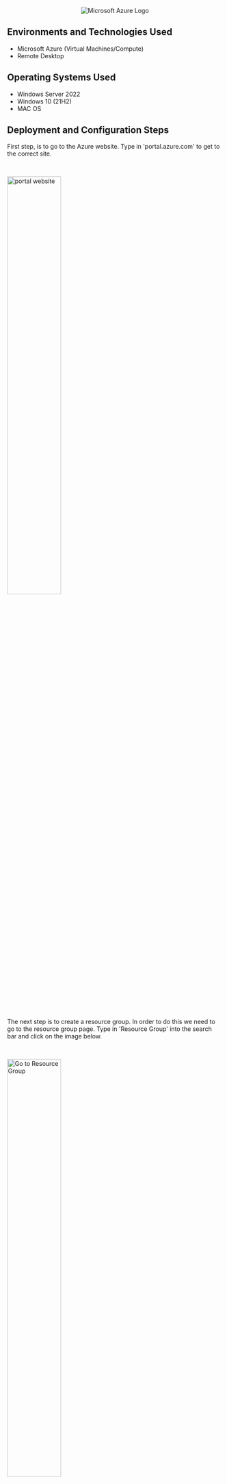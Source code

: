 <p align="center">
<img src="https://github.com/veralestina/Images/blob/main/97_virtual-machine.21c22fa0f5.png" alt="Microsoft Azure Logo"/>
</p>

<h2>Environments and Technologies Used</h2>

- Microsoft Azure (Virtual Machines/Compute)
- Remote Desktop

<h2>Operating Systems Used </h2>

- Windows Server 2022
- Windows 10 (21H2)
- MAC OS


<h2>Deployment and Configuration Steps</h2>
<p>
First step, is to go to the Azure website. Type in 'portal.azure.com' to get to the correct site.
</p>
<br />
<p>
<img src="https://github.com/veralestina/Images/blob/main/Creating%20a%20virtual%20machine%20in%20azure/gotoportal.png" height="50%" width="50%" alt="portal website"/>
</p>
<p>
The next step is to create a resource group. In order to do this we need to go to the resource group page. Type in 'Resource Group' into the search bar and click on the image below.
</p>
<br />
<p>
<img src="https://github.com/veralestina/Images/blob/main/Creating%20a%20virtual%20machine%20in%20azure/gotoresourcegroup.png" height="50%" width="50%" alt="Go to Resource Group"/>
</p>
<p>
We need to create a rource group in order to create a virtual machine, so we are going to click on the 'Create' button like below to create our Resource Group.
</p>
<br />
<p>
<img src="https://github.com/veralestina/Images/blob/main/Creating%20a%20virtual%20machine%20in%20azure/clickcreateforresourcegroup.png" height="50%" width="50%" alt="Click Create Resource Group"/>
</p>
<p>
It will open to a page that looks similar to below. Fill out the the page, make sure to pick the location that works best for you, depending on what your needs are and what the cost will be. Once everything is filled out, click 'Create'. 
</p>
<br />

<p>
<img src="https://github.com/veralestina/Images/blob/main/Creating%20a%20virtual%20machine%20in%20azure/createresourcegroup.png" height="50%" width="50%" alt="Create Resource Group"/>
</p>
<p>
Once you click 'create' you will be taken to a validation page. It will tell you whether or not you have correctly created a resource group and will give you the opportunity to see what the costs will be to run the resource group that has been created. It should like below if the resource group has been successfully validated. Click 'Create' when satisfied that the information is correct and validated in order to create the Resource Group.
</p>
<br />
<p>
<img src="https://github.com/veralestina/Images/blob/main/Creating%20a%20virtual%20machine%20in%20azure/resourcegvalidated.png" height="50%" width="50%" alt="Resource Group Validated"/>
</p>
<p>
It may take some time for the Resource Group to fully load after clicking create. Head back to the Resource Group page and when the Resource Group is successfully created, it should look like below, with the name you gave it.
</p>
<br />
<p>
<img src="https://github.com/veralestina/Images/blob/main/Creating%20a%20virtual%20machine%20in%20azure/rglab01created.png" height="50%" width="50%" alt="RGlab01 created successfully"/>
</p>
<p>
Once the Resource Group has been created successfully, we can create our virtual machine. In order to do this, we must go to the Virtual Machine page. Type 'Virtual Machine' into the search page and the below should pop up. Click on it to go to the virtual machine page.
</p>
<br />
<p>
<img src="https://github.com/veralestina/Images/blob/main/Creating%20a%20virtual%20machine%20in%20azure/gotovirtualmachine.png" height="50%" width="50%" alt="Go to Virtual Machine"/>
</p>
<p>
Once at the Virtual Machine page, click on 'Create' to create the virutal machine.
</p>
<br />
<p>
<img src="https://github.com/veralestina/Images/blob/main/Creating%20a%20virtual%20machine%20in%20azure/clickcreateforvm.png" height="50%" width="50%" alt="Click create Virtual Machine"/>
</p>
<p>
The below will pop up after clicking 'Create'. We want to click on 'Azure Virtual Machine' for this lab.
</p>
<br />
<p>
<img src="https://github.com/veralestina/Images/blob/main/Creating%20a%20virtual%20machine%20in%20azure/clickazurevirtualmachine.png" height="50%" width="50%" alt="Click Azure Virtual Machine"/>
</p>
<p>
We will be taken to a page like below. Choose Subscription 1 and make sure to choose the Resource Group that you previously created for your resource group for your virtual machine, like the picture below.
</p>
<br />
<p>
<img src="https://github.com/veralestina/Images/blob/main/Creating%20a%20virtual%20machine%20in%20azure/clickresourcegroupalreadycreated.png" height="50%" width="50%" alt="Choose Resource Already Created"/>
</p>
<p>
Next fill in the rest of the blanks, we want to create a windows 10 computer and we want to make sure that the location of the virtual machine is the same as the resource group that we previously created. Next, make sure to create a username and password for the virtual machine. You're going to use this username and password in order to login to the remote desktop into the virutal machine at the very end of this lab so make sure to remember them.
</p>
<br />
<p>
<img src="https://github.com/veralestina/Images/blob/main/Creating%20a%20virtual%20machine%20in%20azure/createusernameandpasswordforlogin.png" height="50%" width="50%" alt="Create username and password for virtual machine"/>
</p>
<p>
Click create virutal machine. You should then be taken to a page like the one pictured below.
</p>
<br />
<p>
<img src="https://github.com/veralestina/Images/blob/main/Creating%20a%20virtual%20machine%20in%20azure/createvm.png" height="50%" width="50%" alt="Create virtual machine"/>
</p>
<p>
It may take a while for the virtual machine to load but click 'Create' again. Go back to the virtual machine page using the search function and if the virtual machine creates successfully, it should like the picture below.
</p>
<br />
<p>
<img src="https://github.com/veralestina/Images/blob/main/Creating%20a%20virtual%20machine%20in%20azure/vmlab01created.png" height="50%" width="50%" alt="Successfully created virtual machine"/>
</p>
<p>
We're going to use a MAC computer to login to our windows virtual machine. In order to do this, you need to download Microsoft Remote Desktop to your MAc computer. In order to login to a virtual machine, you need to virtual machine's IP address. Go back to the virtual machine page and click on your newly created virtual machine. It should open to a page like the picture below.
</p>
<br />

<p>
<img src="https://github.com/veralestina/Images/blob/main/Creating%20a%20virtual%20machine%20in%20azure/openvmforipaddress.png" height="50%" width="50%" alt="Open VM for IP address"/>
</p>
<p>
next, go to the public IP address for the virtual machine and copy it.
</p>
<br />
<p>
<img src="https://github.com/veralestina/Images/blob/main/Creating%20a%20virtual%20machine%20in%20azure/copyipaddress.png" height="50%" width="50%" alt="Copy IP address"/>
</p>
<p>
Open the Remote Desktop application for MAC and get to the page like below.
</p>
<br />
<p>
<img src="https://github.com/veralestina/Images/blob/main/Creating%20a%20virtual%20machine%20in%20azure/remotedesktop(mac).png" height="50%" width="50%" alt="open remote desktop for MAC"/>
</p>
<p>
Click on 'Add PC' When prompted, paste the IP address you copied from the virtual machine. Click enter.
</p>
<br />

<p>
<img src="https://github.com/veralestina/Images/blob/main/Creating%20a%20virtual%20machine%20in%20azure/ADDIPADDRESS.png" height="50%" width="50%" alt="Add IP address"/>
</p>
<p>
It may take a while to load but should look like the picture below with the IP address that you copied from the virtual machine listed on your remote desktop application. Click on it and the login page should appear. Here is where you enter the username and password that you created earlier when you created your virtual machine. You should successfully be able to login to your virtual windows computer from your mac!
</p>
<br />

<p>
<img src="https://github.com/veralestina/Images/blob/main/Creating%20a%20virtual%20machine%20in%20azure/successfullyaddremote.png" height="50%" width="50%" alt="Successfully added IP address for remote access of virtual machine"/>
</p>


